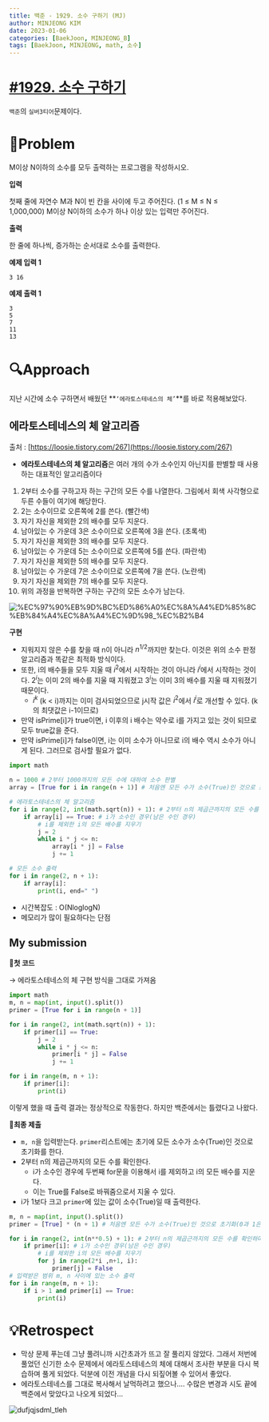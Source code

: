 ```yaml
---
title: 백준 - 1929. 소수 구하기 (MJ)
author: MINJEONG KIM
date: 2023-01-06
categories: [BaekJoon, MINJEONG_B]
tags: [BaekJoon, MINJEONG, math, 소수]
---
```


# [#1929. 소수 구하기](https://www.acmicpc.net/problem/1929)
`백준`의 `실버3티어`문제이다.

# 📖Problem

M이상 N이하의 소수를 모두 출력하는 프로그램을 작성하시오.

**입력**

첫째 줄에 자연수 M과 N이 빈 칸을 사이에 두고 주어진다. (1 ≤ M ≤ N ≤ 1,000,000) M이상 N이하의 소수가 하나 이상 있는 입력만 주어진다.

**출력**

한 줄에 하나씩, 증가하는 순서대로 소수를 출력한다.

**예제 입력 1**

```
3 16

```

**예제 출력 1**

```
3
5
7
11
13
```

# 🔍Approach

지난 시간에 소수 구하면서 배웠던 **`‘에라토스테네스의 체’`**를 바로 적용해보았다.

## 에라토스테네스의 체 알고리즘

출처 : [https://loosie.tistory.com/267](https://loosie.tistory.com/267)

- **에라토스테네스의 체 알고리즘**은 여러 개의 수가 소수인지 아닌지를 판별할 때 사용하는 대표적인 알고리즘이다

1. 2부터 소수를 구하고자 하는 구간의 모든 수를 나열한다. 그림에서 회색 사각형으로 두른 수들이 여기에 해당한다.
2. 2는 소수이므로 오른쪽에 2를 쓴다. (빨간색)
3. 자기 자신을 제외한 2의 배수를 모두 지운다.
4. 남아있는 수 가운데 3은 소수이므로 오른쪽에 3을 쓴다. (초록색)
5. 자기 자신을 제외한 3의 배수를 모두 지운다.
6. 남아있는 수 가운데 5는 소수이므로 오른쪽에 5를 쓴다. (파란색)
7. 자기 자신을 제외한 5의 배수를 모두 지운다.
8. 남아있는 수 가운데 7은 소수이므로 오른쪽에 7을 쓴다. (노란색)
9. 자기 자신을 제외한 7의 배수를 모두 지운다.
10. 위의 과정을 반복하면 구하는 구간의 모든 소수가 남는다.

![%EC%97%90%EB%9D%BC%ED%86%A0%EC%8A%A4%ED%85%8C%EB%84%A4%EC%8A%A4%EC%9D%98_%EC%B2%B4](https://user-images.githubusercontent.com/101111603/211199648-f967aec7-c99e-42a8-bddc-bde757637ac0.gif)

**구현**

- 지워지지 않은 수를 찾을 때 n이 아니라 $n^{1/2}$까지만 찾는다. 
이것은 위의 소수 판정 알고리즘과 똑같은 최적화 방식이다.
- 또한, i의 배수들을 모두 지울 때 $i^2$에서 시작하는 것이 아니라 $i^i$에서 시작하는 것이다. $2^i$는 이미 2의 배수를 지울 때 지워졌고 $3^i$는 이미 3의 배수를 지울 때 지워졌기 때문이다.
    - $i^k$ (k < i)까지는 이미 검사되었으므로 j시작 값은 $i^2$에서 $i^i$로 개선할 수 있다. (k의 최댓값은 i-1이므로)
- 만약 isPrime[i]가 true이면, i 이후의 i 배수는 약수로 i를 가지고 있는 것이 되므로 모두 true값을 준다.
- 만약 isPrime[i]가 false이면, i는 이미 소수가 아니므로 i의 배수 역시 소수가 아니게 된다. 그러므로 검사할 필요가 없다.

```python
import math

n = 1000 # 2부터 1000까지의 모든 수에 대하여 소수 판별
array = [True for i in range(n + 1)] # 처음엔 모든 수가 소수(True)인 것으로 초기화(0과 1은 제와)

# 에라토스테네스의 체 알고리즘
for i in range(2, int(math.sqrt(n)) + 1): # 2부터 n의 제곱근까지의 모든 수를 확인하며
    if array[i] == True: # i가 소수인 경우(남은 수인 경우)
        # i를 제외한 i의 모든 배수를 지우기
        j = 2
        while i * j <= n:
            array[i * j] = False
            j += 1

# 모든 소수 출력
for i in range(2, n + 1):
    if array[i]:
        print(i, end=" ")
```

- 시간복잡도 : O(NloglogN)
- 메모리가 많이 필요하다는 단점

## My submission

🚩**첫 코드**

→ 에라토스테네스의 체 구현 방식을 그대로 가져옴

```python
import math
m, n = map(int, input().split())
primer = [True for i in range(n + 1)] 

for i in range(2, int(math.sqrt(n)) + 1):
    if primer[i] == True: 
        j = 2
        while i * j <= n:
            primer[i * j] = False
            j += 1

for i in range(m, n + 1):
    if primer[i]:
        print(i)
```

이렇게 했을 때 출력 결과는 정상적으로 작동한다. 하지만 백준에서는 틀렸다고 나왔다.

🚩**최종 제출**

- `m, n`을 입력받는다. `primer`리스트에는 초기에 모든 소수가 소수(True)인 것으로 초기화를 한다.
- 2부터 n의 제곱근까지의 모든 수를 확인한다.
    - i가 소수인 경우에 두번째 for문을 이용해서 i를 제외하고 i의 모든 배수를 지운다.
    - 이는 True를 False로 바꿔줌으로서 지울 수 있다.
- i가 1보다 크고 `primer`에 있는 값이 소수(True)일 때 출력한다.

```python
m, n = map(int, input().split())
primer = [True] * (n + 1) # 처음엔 모든 수가 소수(True)인 것으로 초기화(0과 1은 제와)

for i in range(2, int(n**0.5) + 1): # 2부터 n의 제곱근까지의 모든 수를 확인하며
    if primer[i]: # i가 소수인 경우(남은 수인 경우)
        # i를 제외한 i의 모든 배수를 지우기
        for j in range(2*i ,n+1, i):
            primer[j] = False
# 입력받은 범위 m, n 사이에 있는 소수 출력
for i in range(m, n + 1):
    if i > 1 and primer[i] == True:
        print(i)
```

# 💡Retrospect

- 막상 문제 푸는데 그냥 풀려니까 시간초과가 뜨고 잘 풀리지 않았다. 그래서 저번에 풀었던 신기한 소수 문제에서 에라토스테네스의 체에 대해서 조사한 부분을 다시 복습하며 풀게 되었다. 덕분에 이전 개념을 다시 되짚어볼 수 있어서 좋았다.
- 에라토스테네스를 그대로 복사해서 날먹하려고 했으나…. 수많은 변경과 시도 끝에 백준에서 맞았다고 나오게 되었다…
    
![dufjqjsdml_tleh](https://user-images.githubusercontent.com/101111603/211199663-66c95e75-de95-4212-be8a-bba9c16c40d9.jpg)
